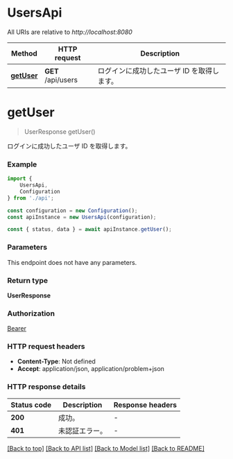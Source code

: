 # UsersApi

All URIs are relative to *http://localhost:8080*

|Method | HTTP request | Description|
|------------- | ------------- | -------------|
|[**getUser**](#getuser) | **GET** /api/users | ログインに成功したユーザ ID を取得します。|

# **getUser**
> UserResponse getUser()

ログインに成功したユーザ ID を取得します。

### Example

```typescript
import {
    UsersApi,
    Configuration
} from './api';

const configuration = new Configuration();
const apiInstance = new UsersApi(configuration);

const { status, data } = await apiInstance.getUser();
```

### Parameters
This endpoint does not have any parameters.


### Return type

**UserResponse**

### Authorization

[Bearer](../README.md#Bearer)

### HTTP request headers

 - **Content-Type**: Not defined
 - **Accept**: application/json, application/problem+json


### HTTP response details
| Status code | Description | Response headers |
|-------------|-------------|------------------|
|**200** | 成功。 |  -  |
|**401** | 未認証エラー。 |  -  |

[[Back to top]](#) [[Back to API list]](../README.md#documentation-for-api-endpoints) [[Back to Model list]](../README.md#documentation-for-models) [[Back to README]](../README.md)

